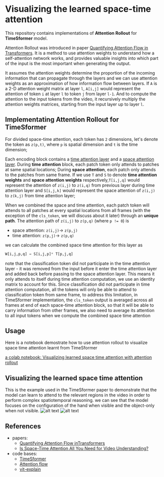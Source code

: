 # Visualizing the learned space-time attention 

This repository contains implementations of __Attention Rollout__ for __TimeSformer__ model. 

Attention Rollout was introduced in paper [Quantifying Attention Flow in Transformers](https://arxiv.org/abs/2005.00928). It is a method to use attention weights to understand how a self-attention network works, and provides valuable insights into which part of the input is the most important when generating the output. 


It assumes the attention weights determine the proportion of the incoming information that can propagate through the layers and we can use attention weights as an approximation of how information flow between layers. If `A` is a 2-D attention weight matrix at layer `l`, `A[i,j]` would represent the attention of token `i` at layer `l` to token `j` from layer `l-1`. And to compute the attention to the input tokens from the video, it recursively multiply the attention weights matrices, starting from the input layer up to layer `l`.

## Implementating Attention Rollout for TimeSformer

For divided space-time attention, each token has `2` dimensions,  let's denote the token as `z(p,t)`, where `p` is spatial dimension and  `t` is the time dimension; 

Each encoding block contains a <u>time attention layer</u> and a <u>space attention layer</u>. During __time attention__ block, each patch token only attends to patches at same spatial locations; During __space attention__, each patch only attends to the patches from same frame. If we use `T` and `S` to denote __time attention weights__ and __space attention weights__ respectively,`T[i,j,q]` would represent the attention of `z(i,j)` to `z(i,q)` from previous layer during time attention layer and `S[i,j,k]` would represent the space attention of `z(i,j)` to `z(k,j)` from time attention layer;

When we combined the space and time attention, each patch token will attends to all patches at every spatial locations from all frames (with the exception of the `cls_token`, we will discuss about it later) through an __unique path__. The attention path of `z(i,j)` to `z(p,q)` (where `p != 0`) is 
* space attention: `z(i,j)`-> `z(p,j)` 
* time attention: `z(p,j)`-> `z(p,q)`

we can calculate the combined space time attention for this layer as 
```python
W[i,j,p,q] = S[i,j,p]* T[p,j,q]
```

note that the classification token did not participate in the time attention layer - it was removed from the input before it enter the time attention layer and added back before passing to the space attention layer. This means it only attends to itself during time attention computation, we use an identity matrix to account for this. Since classification did not participate in time attention computation, all the tokens will only be able to attend to classification token from same frame, to address this limitation, in TimeSformer implementation, the `cls_token` output is averaged across all frames at end of each space-time attention block, so that it will be able to carry information from other frames, we also need to average its attention to all input tokens when we compute the combined space time attention

## Usage

Here is a notebook demostrate how to use attention rollout to visualize space time attention learnt from TimeSformer


[a colab notebook: Visualizing learned space time attention with attention rollout](https://colab.research.google.com/github/yiyixuxu/TimesFormer_rolled_attention/blob/main/visualizing_space_time_attention.ipynb)

## Visualizing the learned space time attention

This is the example used in the TimeSformer paper to demonstrate that the model can learn to attend to the
relevant regions in the video in order to perform complex spatiotemporal reasoning. we can see that
the model focuses on the configuration of the hand when visible and the object-only when not visible.
![alt text](https://github.com/yiyixuxu/TimesFormer_rolled_attention/blob/6f3bce9fdb35ab6178b15a27b1d7b493ae69d9aa/img.png?raw=true)
![alt text](https://github.com/yiyixuxu/TimesFormer_rolled_attention/blob/6f3bce9fdb35ab6178b15a27b1d7b493ae69d9aa/mask.png?raw=true)




## References
* papers:
  * [Quantifying Attention Flow inTransformers](https://arxiv.org/abs/2005.00928)
  * [Is Space-Time Attention All You Need for Video Understanding?](https://arxiv.org/pdf/2102.05095.pdf)
* code bases:
  * [TimeSformer](https://github.com/yiyixuxu/TimeSformer)
  * [Attention flow](https://github.com/samiraabnar/attention_flow#readme)
  * [vit-explain](https://github.com/jacobgil/vit-explain/blob/main/Readme.md)

